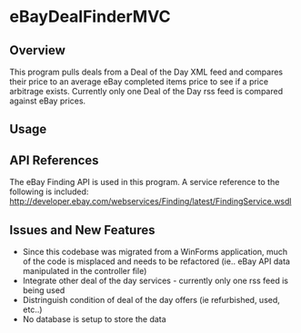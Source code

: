 # eBayDealFinderMVC

## Overview

This program pulls deals from a Deal of the Day XML feed and compares their price to an average eBay completed items price to see if a price arbitrage exists. 
Currently only one Deal of the Day rss feed is compared against eBay prices. 

## Usage


## API References
The eBay Finding API is used in this program. A service reference to the following is included:
http://developer.ebay.com/webservices/Finding/latest/FindingService.wsdl


## Issues and New Features
- Since this codebase was migrated from a WinForms application, much of the code is misplaced and needs to be refactored (ie.. eBay API data manipulated in the controller file)
- Integrate other deal of the day services - currently only one rss feed is being used
- Distringuish condition of deal of the day offers (ie refurbished, used, etc..) 
- No database is setup to store the data



